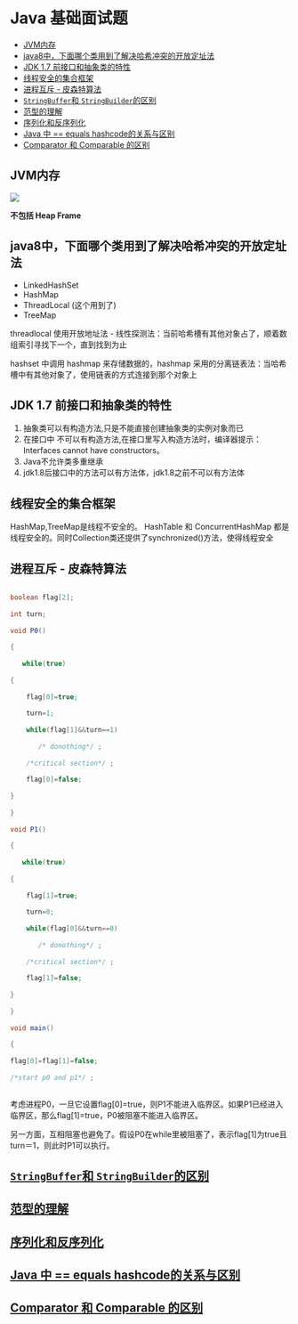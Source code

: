# Java 基础面试题 <!-- omit in toc -->

- [JVM内存](#jvm内存)
- [java8中，下面哪个类用到了解决哈希冲突的开放定址法](#java8中下面哪个类用到了解决哈希冲突的开放定址法)
- [JDK 1.7 前接口和抽象类的特性](#jdk-17-前接口和抽象类的特性)
- [线程安全的集合框架](#线程安全的集合框架)
- [进程互斥 - 皮森特算法](#进程互斥---皮森特算法)
- [```StringBuffer```和 ```StringBuilder```的区别](#stringbuffer和-stringbuilder的区别)
- [范型的理解](#范型的理解)
- [序列化和反序列化](#序列化和反序列化)
- [Java 中 == equals hashcode的关系与区别](#java-中--equals-hashcode的关系与区别)
- [Comparator 和 Comparable 的区别](#comparator-和-comparable-的区别)

## JVM内存

![](https://uploadfiles.nowcoder.com/images/20190606/291053_1559812298987_4E467FB794A7AF7967F62555B4F0B6A6)

**不包括 Heap Frame**

## java8中，下面哪个类用到了解决哈希冲突的开放定址法

* LinkedHashSet
* HashMap
* ThreadLocal (这个用到了)
* TreeMap

threadlocal 使用开放地址法 - 线性探测法：当前哈希槽有其他对象占了，顺着数组索引寻找下一个，直到找到为止

hashset 中调用 hashmap 来存储数据的，hashmap 采用的分离链表法：当哈希槽中有其他对象了，使用链表的方式连接到那个对象上

## JDK 1.7 前接口和抽象类的特性

1. 抽象类可以有构造方法,只是不能直接创建抽象类的实例对象而已
2. 在接口中 不可以有构造方法,在接口里写入构造方法时，编译器提示：Interfaces cannot have constructors。
3. Java不允许类多重继承
4. jdk1.8后接口中的方法可以有方法体，jdk1.8之前不可以有方法体

## 线程安全的集合框架

HashMap,TreeMap是线程不安全的。 HashTable 和 ConcurrentHashMap 都是线程安全的。同时Collection类还提供了synchronized()方法，使得线程安全

## 进程互斥 - 皮森特算法

```java

boolean flag[2];
 
int turn;
 
void P0()
 
{
 
   while(true)
 
{
 
    flag[0]=true;
 
    turn=1;
 
    while(flag[1]&&turn==1)
 
       /* donothing*/ ;
 
    /*critical section*/ ;
 
    flag[0]=false;
 
}
 
}
 
void P1()
 
{
 
   while(true)
 
{
 
    flag[1]=true;
 
    turn=0;
 
    while(flag[0]&&turn==0)
 
       /* donothing*/ ;
 
    /*critical section*/ ;
 
    flag[1]=false;
 
}
 
}
 
void main()
 
{
 
flag[0]=flag[1]=false;
 
/*start p0 and p1*/ ;
 
```

考虑进程P0，一旦它设置flag[0]=true，则P1不能进入临界区。如果P1已经进入临界区，那么flag[1]=true，P0被阻塞不能进入临界区。

另一方面，互相阻塞也避免了。假设P0在while里被阻塞了，表示flag[1]为true且turn＝1，则此时P1可以执行。

## [```StringBuffer```和 ```StringBuilder```的区别](StringBuffer和StringBuilder.md)

## [范型的理解](Java范型的理解.md)

## [序列化和反序列化](序列化和反序列化.md)

## [Java 中 == equals hashcode的关系与区别](Java%20中的%20==%20equals%20hashCode的区别和关系.md)

## [Comparator 和 Comparable 的区别](Comparable和Comparator的区别.md)